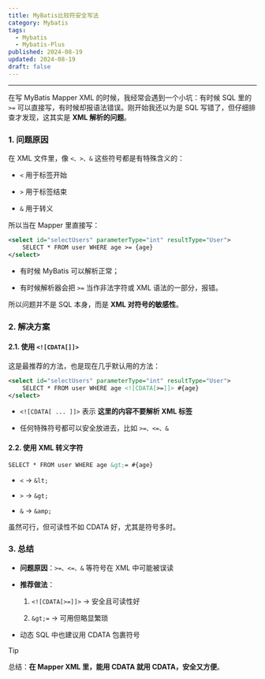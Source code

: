```yaml
---
title: MyBatis比较符安全写法
category: Mybatis
tags:
  - Mybatis
  - Mybatis-Plus
published: 2024-08-19
updated: 2024-08-19
draft: false
---
```

---

在写 MyBatis Mapper XML 的时候，我经常会遇到一个小坑：有时候 SQL 里的 `>=` 可以直接写，有时候却报语法错误。刚开始我还以为是 SQL 写错了，但仔细排查才发现，这其实是 **XML 解析的问题**。

### 1. 问题原因

在 XML 文件里，像 `<、>、&` 这些符号都是有特殊含义的：

- `<` 用于标签开始
    
- `>` 用于标签结束
    
- `&` 用于转义
    

所以当在 Mapper 里直接写：

```xml
<select id="selectUsers" parameterType="int" resultType="User">
    SELECT * FROM user WHERE age >= {age}
</select>
```

- 有时候 MyBatis 可以解析正常；
    
- 有时候解析器会把 `>=` 当作非法字符或 XML 语法的一部分，报错。
    

所以问题并不是 SQL 本身，而是 **XML 对符号的敏感性**。

### 2. 解决方案

#### 2.1. 使用 `<![CDATA[]]>`

这是最推荐的方法，也是现在几乎默认用的方法：

```xml
<select id="selectUsers" parameterType="int" resultType="User">
    SELECT * FROM user WHERE age <![CDATA[>=]]> #{age}
</select>
```

- `<![CDATA[ ... ]]>` 表示 **这里的内容不要解析 XML 标签**
    
- 任何特殊符号都可以安全放进去，比如 `>=、<=、&`
    

#### 2.2. 使用 XML 转义字符

```xml
SELECT * FROM user WHERE age &gt;= #{age}
```

- `<` → `&lt;`
    
- `>` → `&gt;`
    
- `&` → `&amp;`
    

虽然可行，但可读性不如 CDATA 好，尤其是符号多时。

### 3. 总结

- **问题原因**：`>=、<=、&` 等符号在 XML 中可能被误读
    
- **推荐做法**：
    
    1. `<![CDATA[>=]]>` → 安全且可读性好
        
    2. `&gt;=` → 可用但略显繁琐
        
- 动态 SQL 中也建议用 CDATA 包裹符号
    

> [!tip] 
> 
> 总结：**在 Mapper XML 里，能用 CDATA 就用 CDATA，安全又方便**。